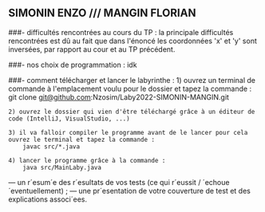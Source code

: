 ## SIMONIN ENZO  ///  MANGIN FLORIAN

###- difficultés rencontrées au cours du TP :
    la principale difficultés rencontrées est dû au fait que dans l'énoncé
    les coordonnées 'x' et 'y' sont inversées, par rapport au cour et au TP précédent.

###- nos choix de programmation :
    idk

###- comment télécharger et lancer le labyrinthe :
    1) ouvrez un terminal de commande à l'emplacement voulu pour le dossier et tapez la commande :
        git clone git@github.com:Nzosim/Laby2022-SIMONIN-MANGIN.git

    2) ouvrez le dossier qui vien d'être téléchargé grâce à un éditeur de code (IntelliJ, VisualStudio, ...)

    3) il va falloir compiler le programme avant de le lancer pour cela ouvrez le terminal et tapez la commande :
        javac src/*.java
    
    4) lancer le programme grâce à la commande :
        java src/MainLaby.java


— un r´esum´e des r´esultats de vos tests (ce qui r´eussit / ´echoue ´eventuellement) ;
— une pr´esentation de votre couverture de test et des explications associ´ees.
